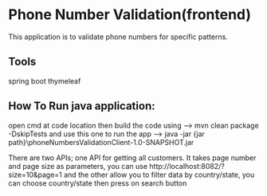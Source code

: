 # Phone Number Validation(frontend)
This application is to validate phone numbers for specific patterns.

## Tools
spring boot thymeleaf

## How To Run java application:
open cmd at code location then build the code using --> mvn clean package -DskipTests
and use this one to run the app --> java -jar {jar path}\phoneNumbersValidationClient-1.0-SNAPSHOT.jar

There are two APIs; one API for getting  all customers.
It takes page number and page size as parameters, you can use http://localhost:8082/?size=10&page=1
and the other allow you to filter data by country/state, you can choose country/state then press on search button 

